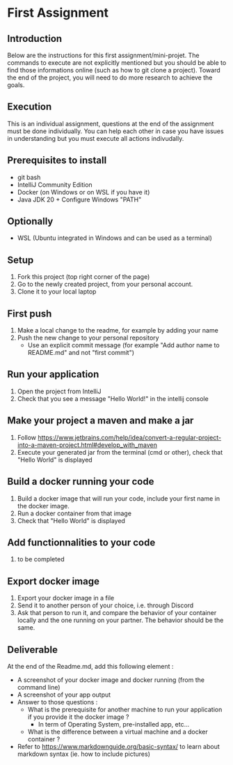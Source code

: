 # First Assignment

## Introduction
Below are the instructions for this first assignment/mini-projet. The commands to execute are not explicitly mentioned but you should be able to find those informations online (such as how to git clone a project). Toward the end of the project, you will need to do more research to achieve the goals.

## Execution
This is an individual assignment, questions at the end of the assignment must be done individually. You can help each other in case you have issues in understanding but you must execute all actions indivudally.

## Prerequisites to install
- git bash
- IntelliJ Community Edition
- Docker (on Windows or on WSL if you have it)
- Java JDK 20 + Configure Windows "PATH"

## Optionally
- WSL (Ubuntu integrated in Windows and can be used as a terminal)

## Setup
1. Fork this project (top right corner of the page)
2. Go to the newly created project, from your personal account.
3. Clone it to your local laptop

## First push
1. Make a local change to the readme, for example by adding your name
2. Push the new change to your personal repository
    - Use an explicit commit message (for example "Add author name to README.md" and not "first commit")

## Run your application
1. Open the project from IntelliJ
3. Check that you see a message "Hello World!" in the intellij console

## Make your project a maven and make a jar
1. Follow https://www.jetbrains.com/help/idea/convert-a-regular-project-into-a-maven-project.html#develop_with_maven
2. Execute your generated jar from the terminal (cmd or other), check that "Hello World" is displayed

 ## Build a docker running your code
 1. Build a docker image that will run your code, include your first name in the docker image.
 2. Run a docker container from that image
 3. Check that "Hello World" is displayed

## Add functionnalities to your code
1. to be completed

 ## Export docker image
 1. Export your docker image in a file
 2. Send it to another person of your choice, i.e. through Discord
 3. Ask that person to run it, and compare the behavior of your container locally and the one running on your partner. The behavior should be the same.


 ## Deliverable
 At the end of the Readme.md, add this following element :
 - A screenshot of your docker image and docker running (from the command line)
 - A screenshot of your app output
 - Answer to those questions :
    - What is the prerequisite for another machine to run your application if you provide it the docker image ?
        - In term of Operating System, pre-installed app, etc...
    - What is the difference between a virtual machine and a docker container ?
- Refer to https://www.markdownguide.org/basic-syntax/ to learn about markdown syntax (ie. how to include pictures)